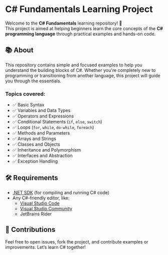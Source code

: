 # C# Fundamentals Learning Project

Welcome to the **C# Fundamentals** learning repository! 🚀  
This project is aimed at helping beginners learn the core concepts of the **C# programming language** through practical examples and hands-on code.

## 📚 About

This repository contains simple and focused examples to help you understand the building blocks of C#. Whether you're completely new to programming or transitioning from another language, this project will guide you through the essentials.

### Topics covered:

- ✅ Basic Syntax
- ✅ Variables and Data Types
- ✅ Operators and Expressions
- ✅ Conditional Statements (`if`, `else`, `switch`)
- ✅ Loops (`for`, `while`, `do-while`, `foreach`)
- ✅ Methods and Parameters
- ✅ Arrays and Strings
- ✅ Classes and Objects
- ✅ Inheritance and Polymorphism
- ✅ Interfaces and Abstraction
- ✅ Exception Handling

## 🛠 Requirements

- [.NET SDK](https://dotnet.microsoft.com/en-us/download) (for compiling and running C# code)
- Any C#-friendly editor, like:
  - [Visual Studio Code](https://code.visualstudio.com/)
  - [Visual Studio Community](https://visualstudio.microsoft.com/)
  - JetBrains Rider

## 🙌 Contributions

Feel free to open issues, fork the project, and contribute examples or improvements. Let’s learn C# together!
